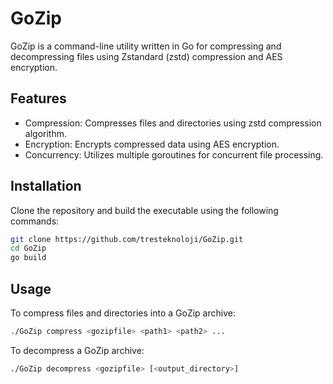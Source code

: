 # GoZip

GoZip is a command-line utility written in Go for compressing and decompressing files using Zstandard (zstd) compression and AES encryption.

## Features
- Compression: Compresses files and directories using zstd compression algorithm.
- Encryption: Encrypts compressed data using AES encryption.
- Concurrency: Utilizes multiple goroutines for concurrent file processing.

## Installation
Clone the repository and build the executable using the following commands:

```bash
git clone https://github.com/tresteknoloji/GoZip.git
cd GoZip
go build
```

## Usage

To compress files and directories into a GoZip archive:

```bash
./GoZip compress <gozipfile> <path1> <path2> ...
```


To decompress a GoZip archive:

```bash
./GoZip decompress <gozipfile> [<output_directory>]
```
